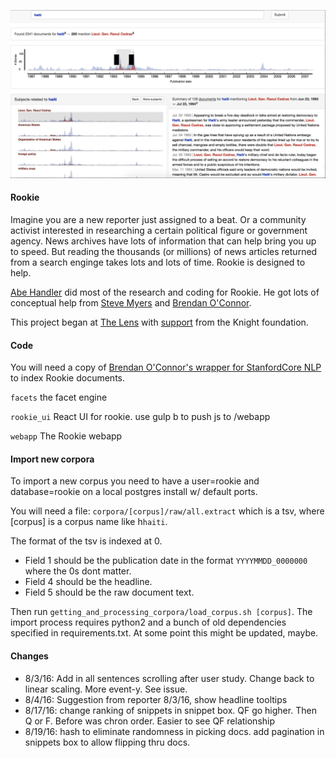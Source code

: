 ![alt text](screenshot.png "Rookiew")


#### Rookie

Imagine you are a new reporter just assigned to a beat. Or a community activist interested in researching a certain political figure or government agency. News archives have lots of information that can help bring you up to speed. But reading the thousands (or millions) of news articles returned from a search enginge takes lots and lots of time. Rookie is designed to help. 

[Abe Handler](https://www.abehandler.com "Abe Handler") did most of the research and coding for Rookie. He got lots of conceptual help from [Steve Myers](https://twitter.com/myersnews "Steve Myers") and [Brendan O'Connor](http://brenocon.com "Brendan O'Connor").

This project began at [The Lens](http://www.thelensnola.org "The Lens") with [support](http://www.knightfoundation.org/grants/201550791/ "support") from the Knight foundation.

#### Code

You will need a copy of [Brendan O'Connor's wrapper for StanfordCore NLP](https://github.com/brendano/stanford_corenlp_pywrapper) to index Rookie documents.

`facets` the facet engine

`rookie_ui` React UI for rookie. use gulp b to push js to /webapp

`webapp` The Rookie webapp

#### Import new corpora

To import a new corpus you need to have a user=rookie and database=rookie on a local postgres install w/ default ports. 

You will need a file: `corpora/[corpus]/raw/all.extract` which is a tsv, where [corpus] is a corpus name like   h`haiti`.

The format of the tsv is indexed at 0. 
- Field 1 should be the publication date in the format `YYYYMMDD_0000000` where the 0s dont matter. 
- Field 4 should be the headline. 
- Field 5 should be the raw document text.

Then run `getting_and_processing_corpora/load_corpus.sh [corpus]`. The import process requires python2 and a bunch of old dependencies specified in requirements.txt. At some point this might be updated, maybe.

#### Changes

- 8/3/16: Add in all sentences scrolling after user study. Change back to linear scaling. More event-y. See issue.
- 8/4/16: Suggestion from reporter 8/3/16, show headline tooltips
- 8/17/16: change ranking of snippets in snippet box. QF go higher. Then Q or F. Before was chron order. Easier to see QF relationship
- 8/19/16: hash to eliminate randomness in picking docs. add pagination in snippets box to allow flipping thru docs.

